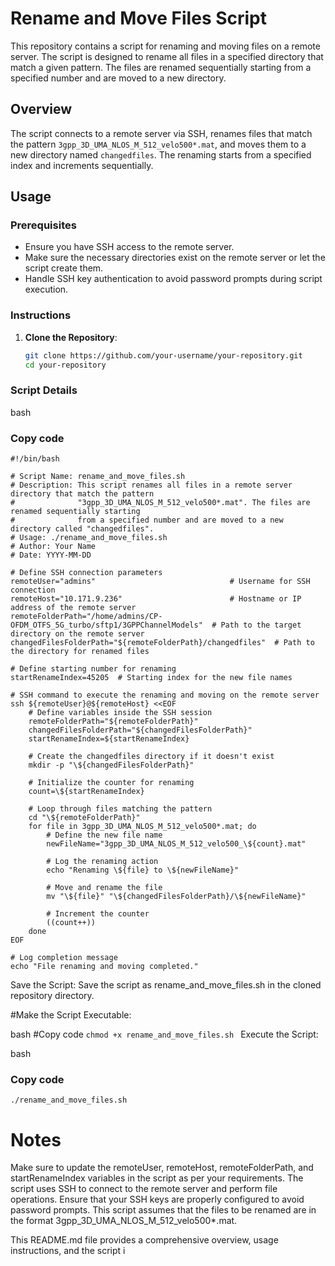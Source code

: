 # Rename and Move Files Script

This repository contains a script for renaming and moving files on a remote server. The script is designed to rename all files in a specified directory that match a given pattern. The files are renamed sequentially starting from a specified number and are moved to a new directory.

## Overview

The script connects to a remote server via SSH, renames files that match the pattern `3gpp_3D_UMA_NLOS_M_512_velo500*.mat`, and moves them to a new directory named `changedfiles`. The renaming starts from a specified index and increments sequentially.

## Usage

### Prerequisites

- Ensure you have SSH access to the remote server.
- Make sure the necessary directories exist on the remote server or let the script create them.
- Handle SSH key authentication to avoid password prompts during script execution.

### Instructions

1. **Clone the Repository**:
   ```bash
   git clone https://github.com/your-username/your-repository.git
   cd your-repository

### Script Details
bash
### Copy code

```
#!/bin/bash

# Script Name: rename_and_move_files.sh
# Description: This script renames all files in a remote server directory that match the pattern 
#              "3gpp_3D_UMA_NLOS_M_512_velo500*.mat". The files are renamed sequentially starting 
#              from a specified number and are moved to a new directory called "changedfiles".
# Usage: ./rename_and_move_files.sh
# Author: Your Name
# Date: YYYY-MM-DD

# Define SSH connection parameters
remoteUser="admins"                              # Username for SSH connection
remoteHost="10.171.9.236"                        # Hostname or IP address of the remote server
remoteFolderPath="/home/admins/CP-OFDM_OTFS_5G_turbo/sftp1/3GPPChannelModels"  # Path to the target directory on the remote server
changedFilesFolderPath="${remoteFolderPath}/changedfiles"  # Path to the directory for renamed files

# Define starting number for renaming
startRenameIndex=45205  # Starting index for the new file names

# SSH command to execute the renaming and moving on the remote server
ssh ${remoteUser}@${remoteHost} <<EOF
    # Define variables inside the SSH session
    remoteFolderPath="${remoteFolderPath}"
    changedFilesFolderPath="${changedFilesFolderPath}"
    startRenameIndex=${startRenameIndex}

    # Create the changedfiles directory if it doesn't exist
    mkdir -p "\${changedFilesFolderPath}"

    # Initialize the counter for renaming
    count=\${startRenameIndex}

    # Loop through files matching the pattern
    cd "\${remoteFolderPath}"
    for file in 3gpp_3D_UMA_NLOS_M_512_velo500*.mat; do
        # Define the new file name
        newFileName="3gpp_3D_UMA_NLOS_M_512_velo500_\${count}.mat"
        
        # Log the renaming action
        echo "Renaming \${file} to \${newFileName}"
        
        # Move and rename the file
        mv "\${file}" "\${changedFilesFolderPath}/\${newFileName}"
        
        # Increment the counter
        ((count++))
    done
EOF

# Log completion message
echo "File renaming and moving completed."
```

Save the Script:
Save the script as rename_and_move_files.sh in the cloned repository directory.

#Make the Script Executable:

bash
#Copy code
```chmod +x rename_and_move_files.sh ```
Execute the Script:

bash
### Copy code
```./rename_and_move_files.sh```
# Notes
Make sure to update the remoteUser, remoteHost, remoteFolderPath, and startRenameIndex variables in the script as per your requirements.
The script uses SSH to connect to the remote server and perform file operations. Ensure that your SSH keys are properly configured to avoid password prompts.
This script assumes that the files to be renamed are in the format 3gpp_3D_UMA_NLOS_M_512_velo500*.mat.


This README.md file provides a comprehensive overview, usage instructions, and the script i
